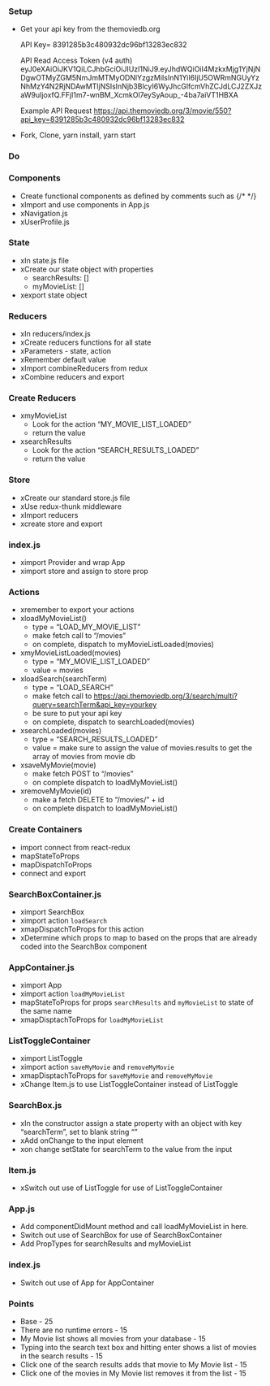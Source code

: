 
### Setup
* Get your api key from the themoviedb.org

  API Key= 8391285b3c480932dc96bf13283ec832

  API Read Access Token (v4 auth)
  eyJ0eXAiOiJKV1QiLCJhbGciOiJIUzI1NiJ9.eyJhdWQiOiI4MzkxMjg1YjNjNDgwOTMyZGM5NmJmMTMyODNlYzgzMiIsInN1YiI6IjU5OWRmNGUyYzNhMzY4N2RjNDAwMTljNSIsInNjb3BlcyI6WyJhcGlfcmVhZCJdLCJ2ZXJzaW9uIjoxfQ.FFjI1m7-wnBM_XcmkOl7eySyAoup_-4ba7aiVT1HBXA

  Example API Request
  https://api.themoviedb.org/3/movie/550?api_key=8391285b3c480932dc96bf13283ec832



* Fork, Clone, yarn install, yarn start

### Do

### Components
* Create functional components as defined by comments such as  {/*  <Navigation>   */}
* xImport and use components in App.js
* xNavigation.js
* xUserProfile.js

### State
* xIn state.js file
* xCreate our state object with properties
    * searchResults: []
    * myMovieList: []
* xexport state object

### Reducers
* xIn reducers/index.js
* xCreate reducers functions for all state
* xParameters - state, action
* xRemember default value
* xImport combineReducers from redux
* xCombine reducers and export

### Create Reducers
* xmyMovieList
    * Look for the action “MY_MOVIE_LIST_LOADED”
    * return the value
* xsearchResults
    * Look for the action “SEARCH_RESULTS_LOADED”
    * return the value

### Store
* xCreate our standard store.js file
* xUse redux-thunk middleware
* xImport reducers
* xcreate store and export

### index.js
* ximport Provider and wrap App
* ximport store and assign to store prop

### Actions
* xremember to export your actions
* xloadMyMovieList()
    * type = “LOAD_MY_MOVIE_LIST”
    * make fetch call to “/movies”
    * on complete, dispatch to myMovieListLoaded(movies)
* xmyMovieListLoaded(movies)
    * type = “MY_MOVIE_LIST_LOADED”
    * value = movies
* xloadSearch(searchTerm)
    * type = “LOAD_SEARCH”
    * make fetch call to https://api.themoviedb.org/3/search/multi?query=searchTerm&api_key=yourkey
    * be sure to put your api key
    * on complete, dispatch to searchLoaded(movies)
* xsearchLoaded(movies)
    * type = “SEARCH_RESULTS_LOADED”
    * value = make sure to assign the value of movies.results to get the array of movies from movie db
* xsaveMyMovie(movie)
    * make fetch POST to “/movies”
    * on complete dispatch to loadMyMovieList()
* xremoveMyMovie(id)
    * make a fetch DELETE to “/movies/” + id
    * on complete dispatch to loadMyMovieList()


### Create Containers
* import connect from react-redux
* mapStateToProps
* mapDispatchToProps
* connect and export

### SearchBoxContainer.js
* ximport SearchBox
* ximport action `loadSearch`
* xmapDispatchToProps for this action
* xDetermine which props to map to based on the props that are already coded into the SearchBox component

### AppContainer.js
* ximport App
* ximport action `loadMyMovieList`
* mapStateToProps for props `searchResults` and `myMovieList` to state of the same name
* xmapDisptachToProps for `loadMyMovieList`

### ListToggleContainer
* ximport ListToggle
* ximport action `saveMyMovie` and `removeMyMovie`
* xmapDisptachToProps for `saveMyMovie` and `removeMyMovie`
* xChange Item.js to use ListToggleContainer instead of ListToggle

### SearchBox.js
* xIn the constructor assign a state property with an object with key “searchTerm”, set to blank string “”
* xAdd onChange to the input element
* xon change setState for searchTerm to the value from the input

### Item.js
* xSwitch out use of ListToggle for use of ListToggleContainer

### App.js
* Add componentDidMount method and call loadMyMovieList in here.
* Switch out use of SearchBox for use of SearchBoxContainer
* Add PropTypes for searchResults and myMovieList

### index.js
* Switch out use of App for AppContainer

### Points
* Base - 25
* There are no runtime errors - 15
* My Movie list shows all movies from your database - 15
* Typing into the search text box and hitting enter shows a list of movies in the search results - 15
* Click one of the search results adds that movie to My Movie list - 15
* Click one of the movies in My Movie list removes it from the list - 15

